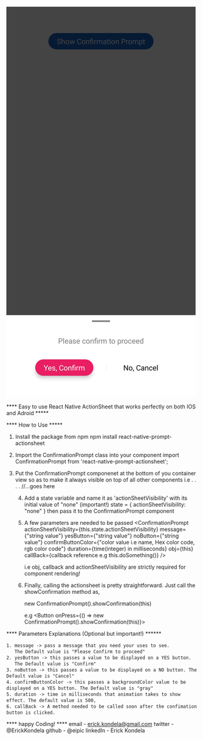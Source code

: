 ![alt text](https://github.com/eipic/react-native-confirmation-prompt/blob/master/preview.jpg)

**** Easy to use React Native ActionSheet that works perfectly on both IOS and Adroid *****

**** How to Use *****
1. Install the package from npm 
   npm install react-native-prompt-actionsheet

2. Import the ConfirmationPrompt class into your component
   import ConfirmationPrompt from 'react-native-prompt-actionsheet';

3. Put the ConfirmationPrompt componenet at the bottom of you container view so as      to make it always visible on top of all other components 
   i.e 
   <View>
        <View></View>
        <View></View>
        <View></View>
        .
        .
        .
        .
        <ConfirmationPrompt/> //...goes here
   </View>

   4. Add a state variable and name it as 'actionSheetVisibility' with its initial value of "none" (important!)
      state = {
          actionSheetVisibility: "none" 
      }
      then pass it to the ConfirmationPrompt component
      
      <ConfirmationPrompt actionSheetVisibility={this.state.actionSheetVisibility}>

    5. A few parameters are needed to be passed 
        <ConfirmationPrompt 
            actionSheetVisibility={this.state.actionSheetVisibility} 
            message={"string value"}
            yesButton={"string value"}
            noButton={"string value"}
            confirmButtonColor={"color value i.e name, Hex color code, rgb color code"}
            duration={time(integer) in milliseconds}
            obj={this}
            callBack={callback reference e.g this.doSomething()}
            />
        
        i.e obj, callback and actionSheetVisibility are strictly required for component rendering!
    
    5. Finally, calling the actionsheet is pretty straightforward. Just call      the showConfirmation method as, 
       
       new ConfirmationPrompt().showConfirmation(this)

       e.g 
       <Button onPress={() => new ConfirmationPrompt().showConfirmation(this)}>
       </Button>

**** Parameters Explanations (Optional but important!) ******

    1. message -> pass a message that you need your uses to see. 
       The Default value is "Please Confirm to proceed"
    2. yesButton -> this passes a value to be displayed on a YES button. 
       The Default value is "Confirm"
    3. noButton -> this passes a value to be displayed on a NO button. The Default value is "Cancel"
    4. confirmButtonColor -> this passes a backgroundColor value to be displayed on a YES button. The Default value is "gray"
    5. duration -> time in milliseconds that animation takes to show effect. The default value is 500,
    6. callBack -> A method needed to be called soon after the confimation button is clicked.


**** happy Coding! **** 
email - erick.kondela@gmail.com
twitter - @ErickKondela
github - @eipic
linkedIn - Erick Kondela
